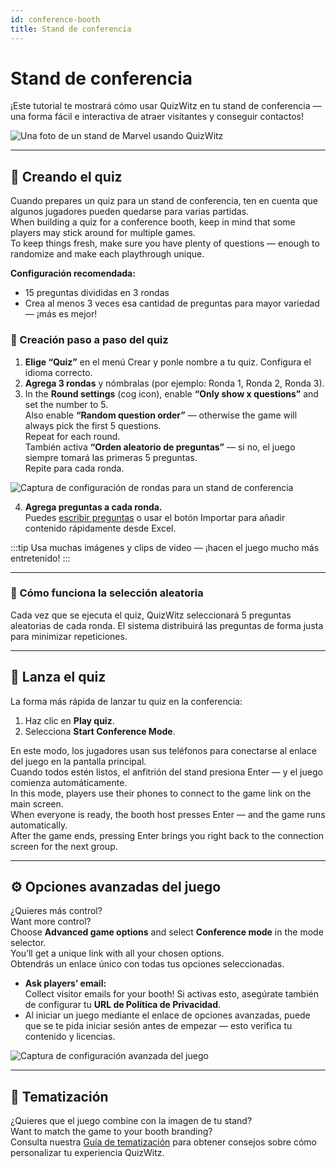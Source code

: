 ```yaml
---
id: conference-booth
title: Stand de conferencia
---
```


# Stand de conferencia

¡Este tutorial te mostrará cómo usar QuizWitz en tu stand de conferencia — una forma fácil e interactiva de atraer visitantes y conseguir contactos!

![Una foto de un stand de Marvel usando QuizWitz](/images/photos/marvel.jpg)

---

## 📝 Creando el quiz

Cuando prepares un quiz para un stand de conferencia, ten en cuenta que algunos jugadores pueden quedarse para varias partidas.\
When building a quiz for a conference booth, keep in mind that some players may stick around for multiple games.\
To keep things fresh, make sure you have plenty of questions — enough to randomize and make each playthrough unique.

**Configuración recomendada:**

- 15 preguntas divididas en 3 rondas
- Crea al menos 3 veces esa cantidad de preguntas para mayor variedad — ¡más es mejor!

### 🎲 Creación paso a paso del quiz

1. **Elige “Quiz”** en el menú Crear y ponle nombre a tu quiz. Configura el idioma correcto.
2. **Agrega 3 rondas** y nómbralas (por ejemplo: Ronda 1, Ronda 2, Ronda 3).
3. In the **Round settings** (cog icon), enable **“Only show x questions”** and set the number to 5.\
  Also enable **“Random question order”** — otherwise the game will always pick the first 5 questions.\
  Repeat for each round.\
  También activa **“Orden aleatorio de preguntas”** — si no, el juego siempre tomará las primeras 5 preguntas.\
  Repite para cada ronda.

![Captura de configuración de rondas para un stand de conferencia](/images/tutorials/conference/round_settings.png)

4. **Agrega preguntas a cada ronda.**\
  Puedes [escribir preguntas](../editor/005-writing-questions.md) o usar el botón Importar para añadir contenido rápidamente desde Excel.

:::tip
Usa muchas imágenes y clips de video — ¡hacen el juego mucho más entretenido!
:::

---

### 🔀 Cómo funciona la selección aleatoria

Cada vez que se ejecuta el quiz, QuizWitz seleccionará 5 preguntas aleatorias de cada ronda. El sistema distribuirá las preguntas de forma justa para minimizar repeticiones.

---

## 🚀 Lanza el quiz

La forma más rápida de lanzar tu quiz en la conferencia:

1. Haz clic en **Play quiz**.
2. Selecciona **Start Conference Mode**.

En este modo, los jugadores usan sus teléfonos para conectarse al enlace del juego en la pantalla principal.\
Cuando todos estén listos, el anfitrión del stand presiona Enter — y el juego comienza automáticamente.\
In this mode, players use their phones to connect to the game link on the main screen.\
When everyone is ready, the booth host presses Enter — and the game runs automatically.\
After the game ends, pressing Enter brings you right back to the connection screen for the next group.

---

## ⚙️ Opciones avanzadas del juego

¿Quieres más control?\
Want more control?\
Choose **Advanced game options** and select **Conference mode** in the mode selector.\
You’ll get a unique link with all your chosen options.\
Obtendrás un enlace único con todas tus opciones seleccionadas.

- **Ask players’ email:**\
  Collect visitor emails for your booth! Si activas esto, asegúrate también de configurar tu **URL de Política de Privacidad**.
- Al iniciar un juego mediante el enlace de opciones avanzadas, puede que se te pida iniciar sesión antes de empezar — esto verifica tu contenido y licencias.

![Captura de configuración avanzada del juego](/images/tutorials/conference/advanced_game_settings.png)

---

## 🎨 Tematización

¿Quieres que el juego combine con la imagen de tu stand?\
Want to match the game to your booth branding?\
Consulta nuestra [Guía de tematización](../advanced/011-emerald-theme.md) para obtener consejos sobre cómo personalizar tu experiencia QuizWitz.

